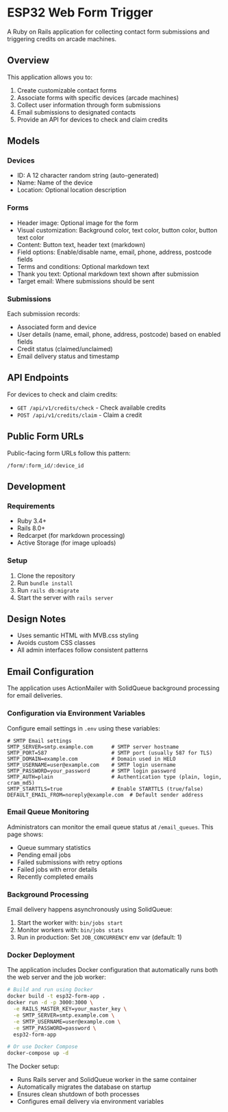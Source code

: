 # ESP32 Web Form Trigger

A Ruby on Rails application for collecting contact form submissions and triggering credits on arcade machines.

## Overview

This application allows you to:

1. Create customizable contact forms
2. Associate forms with specific devices (arcade machines)
3. Collect user information through form submissions
4. Email submissions to designated contacts
5. Provide an API for devices to check and claim credits

## Models

### Devices

- ID: A 12 character random string (auto-generated)
- Name: Name of the device
- Location: Optional location description

### Forms

- Header image: Optional image for the form
- Visual customization: Background color, text color, button color, button text color
- Content: Button text, header text (markdown)
- Field options: Enable/disable name, email, phone, address, postcode fields
- Terms and conditions: Optional markdown text
- Thank you text: Optional markdown text shown after submission
- Target email: Where submissions should be sent

### Submissions

Each submission records:

- Associated form and device
- User details (name, email, phone, address, postcode) based on enabled fields
- Credit status (claimed/unclaimed)
- Email delivery status and timestamp

## API Endpoints

For devices to check and claim credits:

- `GET /api/v1/credits/check` - Check available credits
- `POST /api/v1/credits/claim` - Claim a credit

## Public Form URLs

Public-facing form URLs follow this pattern:

```
/form/:form_id/:device_id
```

## Development

### Requirements

- Ruby 3.4+
- Rails 8.0+
- Redcarpet (for markdown processing)
- Active Storage (for image uploads)

### Setup

1. Clone the repository
2. Run `bundle install`
3. Run `rails db:migrate`
4. Start the server with `rails server`

## Design Notes

- Uses semantic HTML with MVB.css styling
- Avoids custom CSS classes
- All admin interfaces follow consistent patterns

## Email Configuration

The application uses ActionMailer with SolidQueue background processing for email deliveries.

### Configuration via Environment Variables

Configure email settings in `.env` using these variables:

```
# SMTP Email settings
SMTP_SERVER=smtp.example.com      # SMTP server hostname
SMTP_PORT=587                     # SMTP port (usually 587 for TLS)
SMTP_DOMAIN=example.com           # Domain used in HELO
SMTP_USERNAME=user@example.com    # SMTP login username
SMTP_PASSWORD=your_password       # SMTP login password
SMTP_AUTH=plain                   # Authentication type (plain, login, cram_md5)
SMTP_STARTTLS=true                # Enable STARTTLS (true/false)
DEFAULT_EMAIL_FROM=noreply@example.com  # Default sender address
```

### Email Queue Monitoring

Administrators can monitor the email queue status at `/email_queues`. This page shows:

- Queue summary statistics
- Pending email jobs
- Failed submissions with retry options
- Failed jobs with error details
- Recently completed emails

### Background Processing

Email delivery happens asynchronously using SolidQueue:

1. Start the worker with: `bin/jobs start`
2. Monitor workers with: `bin/jobs stats`
3. Run in production: Set `JOB_CONCURRENCY` env var (default: 1)

### Docker Deployment

The application includes Docker configuration that automatically runs both the web server and the job worker:

```bash
# Build and run using Docker
docker build -t esp32-form-app .
docker run -d -p 3000:3000 \
  -e RAILS_MASTER_KEY=your_master_key \
  -e SMTP_SERVER=smtp.example.com \
  -e SMTP_USERNAME=user@example.com \
  -e SMTP_PASSWORD=password \
  esp32-form-app

# Or use Docker Compose
docker-compose up -d
```

The Docker setup:

- Runs Rails server and SolidQueue worker in the same container
- Automatically migrates the database on startup
- Ensures clean shutdown of both processes
- Configures email delivery via environment variables
